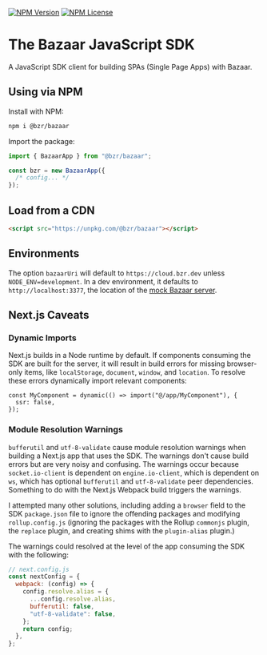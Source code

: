 [![NPM Version](https://img.shields.io/npm/v/bzr/bazaar.svg?style=flat)](https://www.npmjs.com/package/@bzr/bazaar)
[![NPM License](https://img.shields.io/npm/l/all-contributors.svg?style=flat)](https://github.com/bzr-sys/bazaar-js/blob/master/LICENSE)

# The Bazaar JavaScript SDK

A JavaScript SDK client for building SPAs (Single Page Apps) with Bazaar.

## Using via NPM

Install with NPM:

```bash
npm i @bzr/bazaar
```

Import the package:

```js
import { BazaarApp } from "@bzr/bazaar";

const bzr = new BazaarApp({
  /* config... */
});
```

## Load from a CDN

```html
<script src="https://unpkg.com/@bzr/bazaar"></script>
```

## Environments

The option `bazaarUri` will default to `https://cloud.bzr.dev` unless `NODE_ENV=development`. In a dev environment, it defaults to `http://localhost:3377`, the location of the [mock Bazaar server](https://www.npmjs.com/package/@bzr/bazaar-mock).

## Next.js Caveats

### Dynamic Imports

Next.js builds in a Node runtime by default. If components consuming the SDK are built for the server, it will result in build errors for missing browser-only items, like `localStorage`, `document`, `window`, and `location`. To resolve these errors dynamically import relevant components:

```tsx
const MyComponent = dynamic(() => import("@/app/MyComponent"), {
  ssr: false,
});
```

### Module Resolution Warnings

`bufferutil` and `utf-8-validate` cause module resolution warnings when building a Next.js app that uses the SDK. The warnings don't cause build errors but are very noisy and confusing. The warnings occur because `socket.io-client` is dependent on `engine.io-client`, which is dependent on `ws`, which has optional `bufferutil` and `utf-8-validate` peer dependencies. Something to do with the Next.js Webpack build triggers the warnings.

I attempted many other solutions, including adding a `browser` field to the SDK `package.json` file to ignore the offending packages and modifying `rollup.config.js` (ignoring the packages with the Rollup `commonjs` plugin, the `replace` plugin, and creating shims with the `plugin-alias` plugin.)

The warnings could resolved at the level of the app consuming the SDK with the following:

```js
// next.config.js
const nextConfig = {
  webpack: (config) => {
    config.resolve.alias = {
      ...config.resolve.alias,
      bufferutil: false,
      "utf-8-validate": false,
    };
    return config;
  },
};
```
